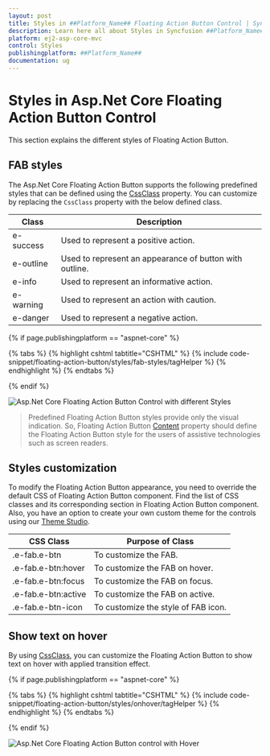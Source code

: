 ```yaml
---
layout: post
title: Styles in ##Platform_Name## Floating Action Button Control | Syncfusion
description: Learn here all about Styles in Syncfusion ##Platform_Name## Floating Action Button control of Syncfusion Essential JS 2 and more.
platform: ej2-asp-core-mvc
control: Styles
publishingplatform: ##Platform_Name##
documentation: ug
---
```


# Styles in Asp.Net Core Floating Action Button Control

This section explains the different styles of Floating Action Button.

## FAB styles

The Asp.Net Core Floating Action Button supports the following predefined styles that can be defined using the [CssClass](https://help.syncfusion.com/cr/aspnetcore-js2/Syncfusion.EJ2.Buttons.Fab.html#Syncfusion_EJ2_Buttons_Fab_CssClass) property. You can customize by replacing the `CssClass` property with the below defined class.

| Class | Description |
| -------- | -------- |
| e-success | Used to represent a positive action. |
| e-outline |  Used to represent an appearance of button with outline. |
| e-info |  Used to represent an informative action. |
| e-warning | Used to represent an action with caution. |
| e-danger | Used to represent a negative action. |

{% if page.publishingplatform == "aspnet-core" %}

{% tabs %}
{% highlight cshtml tabtitle="CSHTML" %}
{% include code-snippet/floating-action-button/styles/fab-styles/tagHelper %}
{% endhighlight %}
{% endtabs %}

{% endif %}

![Asp.Net Core Floating Action Button Control with different Styles](images/Style.png)

> Predefined Floating Action Button styles provide only the visual indication. So, Floating Action Button [Content](https://help.syncfusion.com/cr/aspnetcore-js2/Syncfusion.EJ2.Buttons.Fab.html#Syncfusion_EJ2_Buttons_Fab_Content) property should define the Floating Action Button style for the users of assistive technologies such as screen readers.

## Styles customization

To modify the Floating Action Button appearance, you need to override the default CSS of Floating Action Button component. Find the list of CSS classes and its corresponding section in Floating Action Button component. Also, you have an option to create your own custom theme for the controls using our [Theme Studio](https://blazor.syncfusion.com/themestudio/).

| CSS Class | Purpose of Class |
|-----|----- |
|.e-fab.e-btn|To customize the FAB.|
|.e-fab.e-btn:hover|To customize the FAB on hover.|
|.e-fab.e-btn:focus|To customize the FAB on focus.|
|.e-fab.e-btn:active|To customize the FAB on active.|
|.e-fab.e-btn-icon|To customize the style of FAB icon.|

## Show text on hover

By using [CssClass](https://help.syncfusion.com/cr/aspnetcore-js2/Syncfusion.EJ2.Buttons.Fab.html#Syncfusion_EJ2_Buttons_Fab_CssClass), you can customize the Floating Action Button to show text on hover with applied transition effect.


{% if page.publishingplatform == "aspnet-core" %}

{% tabs %}
{% highlight cshtml tabtitle="CSHTML" %}
{% include code-snippet/floating-action-button/styles/onhover/tagHelper %}
{% endhighlight %}
{% endtabs %}

{% endif %}

![Asp.Net Core Floating Action Button control with Hover](images/onhover.png)
